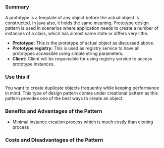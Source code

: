 ### Summary
A prototype is a template of any object before the actual object is constructed. In java also, it holds the same meaning. Prototype design pattern is used in scenarios where application needs to create a number of instances of a class, which has almost same state or differs very little.
* **Prototype:** This is the prototype of actual object as discussed above.
* **Prototype registry:** This is used as registry service to have all prototypes accessible using simple string parameters.
* **Client:** Client will be responsible for using registry service to access prototype instances.
### Use this if
You want to create duplicate objects frequently while keeping performance in mind. This type of design pattern comes under creational pattern as this pattern provides one of the best ways to create an object.
### Benefits and Advantages of the Pattern
* Minimal instance creation process which is much costly than cloning process
### Costs and Disadvantages of the Pattern